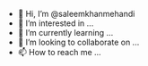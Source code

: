 - 👋 Hi, I’m @saleemkhanmehandi
- 👀 I’m interested in ...
- 🌱 I’m currently learning ...
- 💞️ I’m looking to collaborate on ...
- 📫 How to reach me ...

<!---
saleemkhanmehandi/saleemkhanmehandi is a ✨ special ✨ repository because its `README.md` (this file) appears on your GitHub profile.
You can click the Preview link to take a look at your changes.
--->
